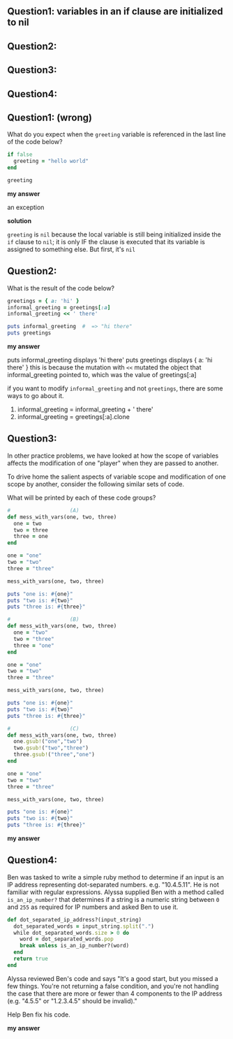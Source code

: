 ## Question1: variables in an if clause are initialized to nil
## Question2:
## Question3:
## Question4:

## Question1: (wrong)

What do you expect when the `greeting` variable is referenced in the last
line of the code below?
```ruby
if false
  greeting = "hello world"
end

greeting
```
**my answer**

an exception

**solution**

`greeting` is `nil` because the local variable is still being initialized
inside the `if` clause to `nil`; it is only IF the clause is executed
that its variable is assigned to something else. But first, it's `nil`



## Question2:

What is the result of the code below?
```ruby
greetings = { a: 'hi' }
informal_greeting = greetings[:a]
informal_greeting << ' there'

puts informal_greeting  #  => "hi there"
puts greetings
```
**my answer**

puts informal_greeting displays 'hi there'
puts greetings displays { a: 'hi there' }
this is because the mutation with `<<` mutated the object
that informal_greeting pointed to, which was the value of greetings[:a]

if you want to modify `informal_greeting` and not `greetings`, there are
some ways to go about it.

1) informal_greeting = informal_greeting + ' there'
2) informal_greeting = greetings[:a].clone



## Question3:

In other practice problems, we have looked at how the scope of variables
affects the modification of one "player" when they are passed to another.

To drive home the salient aspects of variable scope and modification of one
scope by another, consider the following similar sets of code.

What will be printed by each of these code groups?

```ruby
#                   (A)
def mess_with_vars(one, two, three)
  one = two
  two = three
  three = one
end

one = "one"
two = "two"
three = "three"

mess_with_vars(one, two, three)

puts "one is: #{one}"
puts "two is: #{two}"
puts "three is: #{three}"
```
```ruby
#                   (B)
def mess_with_vars(one, two, three)
  one = "two"
  two = "three"
  three = "one"
end

one = "one"
two = "two"
three = "three"

mess_with_vars(one, two, three)

puts "one is: #{one}"
puts "two is: #{two}"
puts "three is: #{three}"
```
```ruby
#                   (C)
def mess_with_vars(one, two, three)
  one.gsub!("one","two")
  two.gsub!("two","three")
  three.gsub!("three","one")
end

one = "one"
two = "two"
three = "three"

mess_with_vars(one, two, three)

puts "one is: #{one}"
puts "two is: #{two}"
puts "three is: #{three}"
```
**my answer**



## Question4:

Ben was tasked to write a simple ruby method to determine if an input is an IP
address representing dot-separated numbers. e.g. "10.4.5.11". He is not
familiar with regular expressions. Alyssa supplied Ben with a method called
`is_an_ip_number?` that determines if a string is a numeric string between `0`
and `255` as required for IP numbers and asked Ben to use it.

```ruby
def dot_separated_ip_address?(input_string)
  dot_separated_words = input_string.split(".")
  while dot_separated_words.size > 0 do
    word = dot_separated_words.pop
    break unless is_an_ip_number?(word)
  end
  return true
end
```

Alyssa reviewed Ben's code and says "It's a good start, but you missed a few
things. You're not returning a false condition, and you're not handling the
case that there are more or fewer than 4 components to the IP address 
(e.g. "4.5.5" or "1.2.3.4.5" should be invalid)."

Help Ben fix his code.

**my answer**
